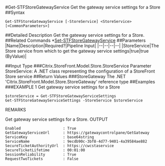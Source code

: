 #Get-STFStoreGatewayService
Get the gateway service settings for a Store
##Syntax
```Get-STFStoreGatewayService [-StoreService] <StoreService> [<CommonParameters>]
```
##Detailed Description
Get the gateway service settings for a Store.
##Related Commands
*[Set-STFStoreGatewayService](Set-STFStoreGatewayService)
##Parameters
|Name|Description|Required?|Pipeline Input||--|--|--|--||StoreService|The Store service from which to get the gateway service settings|true|true (ByValue)|##Input Type
###Citrix.StoreFront.Model.Store.StoreService
Parameter StoreService: A .NET class representing the configuration of a StoreFront Store service
##Return Values
###StoreGateway
The .NET 'Citrix.StoreFront.Model.Store.StoreGateway' reference type
##Examples
###EXAMPLE 1 Get gateway service settings for a Store
```$storeService = Get-STFStoreGatewayServiceSettings
Get-STFStoreGatewayServiceSettings -StoreService $storeService
```
REMARKS

Get gateway service settings for a Store.
OUTPUT
```Enabled                   : True
GetGatewayServiceUrl      : https://gatewaycontrolpane/GetGateway
ServiceKey                : base64string
ServiceName               : 9ecdb90c-3bf8-4d77-9401-4a39584ae882
SecureTicketAuthorityUrl  : https://cwcstaservice
SecureTicketLifetime      : 00:01:00
SessionReliability        : True
RequestTwoTickets         : False
```
